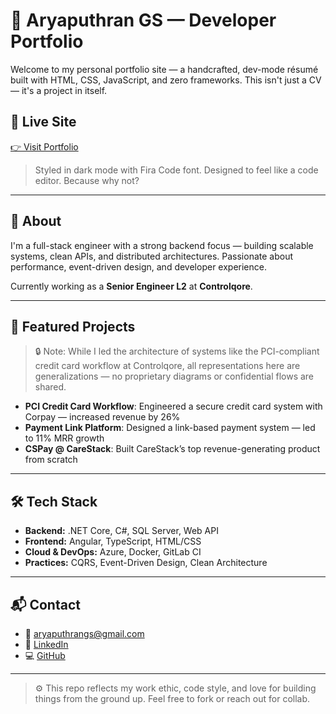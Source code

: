 # 🧾 Aryaputhran GS — Developer Portfolio

Welcome to my personal portfolio site — a handcrafted, dev-mode résumé built with HTML, CSS, JavaScript, and zero frameworks. This isn't just a CV — it's a project in itself.

## 🔗 Live Site

[👉 Visit Portfolio](https://gsaryaputhran.github.io/CV)

> Styled in dark mode with Fira Code font. Designed to feel like a code editor. Because why not?

---

## 🧠 About

I'm a full-stack engineer with a strong backend focus — building scalable systems, clean APIs, and distributed architectures. Passionate about performance, event-driven design, and developer experience.

Currently working as a **Senior Engineer L2** at **Controlqore**.

---

## 🚀 Featured Projects

> 🔒 Note: While I led the architecture of systems like the PCI-compliant credit card workflow at Controlqore, all representations here are generalizations — no proprietary diagrams or confidential flows are shared.

- **PCI Credit Card Workflow**: Engineered a secure credit card system with Corpay — increased revenue by 26%
- **Payment Link Platform**: Designed a link-based payment system — led to 11% MRR growth
- **CSPay @ CareStack**: Built CareStack’s top revenue-generating product from scratch

---

## 🛠 Tech Stack

- **Backend:** .NET Core, C#, SQL Server, Web API
- **Frontend:** Angular, TypeScript, HTML/CSS
- **Cloud & DevOps:** Azure, Docker, GitLab CI
- **Practices:** CQRS, Event-Driven Design, Clean Architecture

---

## 📬 Contact

- 📧 [aryaputhrangs@gmail.com](mailto:aryaputhrangs@gmail.com)
- 💼 [LinkedIn](https://www.linkedin.com/in/aryaputhran)
- 💻 [GitHub](https://github.com/GSARYAPUTHRAN)

---

> ⚙️ This repo reflects my work ethic, code style, and love for building things from the ground up. Feel free to fork or reach out for collab.
